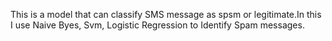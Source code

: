 This is a model that can classify SMS message as spsm or legitimate.In this I use Naive Byes, Svm, Logistic Regression to Identify Spam messages.
